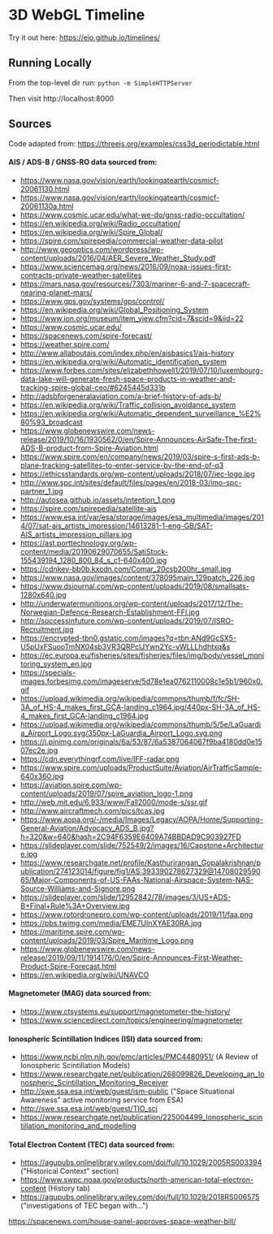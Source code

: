 # 3D WebGL Timeline #

Try it out here: https://eio.github.io/timelines/


## Running Locally ##

From the top-level dir run:
`python -m SimpleHTTPServer`

Then visit http://localhost:8000


## Sources ##

Code adapted from: https://threejs.org/examples/css3d_periodictable.html

#### AIS / ADS-B / GNSS-RO data sourced from:

- https://www.nasa.gov/vision/earth/lookingatearth/cosmicf-20061130.html
- https://www.nasa.gov/vision/earth/lookingatearth/cosmicf-20061130a.html
- https://www.cosmic.ucar.edu/what-we-do/gnss-radio-occultation/
- https://en.wikipedia.org/wiki/Radio_occultation/
- https://en.wikipedia.org/wiki/Spire_Global/
- https://spire.com/spirepedia/commercial-weather-data-pilot
- http://www.geooptics.com/wordpress/wp-content/uploads/2016/04/AER_Severe_Weather_Study.pdf
- https://www.sciencemag.org/news/2016/09/noaa-issues-first-contracts-private-weather-satellites
- https://mars.nasa.gov/resources/7303/mariner-6-and-7-spacecraft-nearing-planet-mars/
- https://www.gps.gov/systems/gps/control/
- https://en.wikipedia.org/wiki/Global_Positioning_System
- https://www.ion.org/museum/item_view.cfm?cid=7&scid=9&iid=22
- https://www.cosmic.ucar.edu/
- https://spacenews.com/spire-forecast/
- https://weather.spire.com/
- http://www.allaboutais.com/index.php/en/aisbasics1/ais-history
- https://en.wikipedia.org/wiki/Automatic_identification_system
- https://www.forbes.com/sites/elizabethhowell1/2019/07/10/luxembourg-data-lake-will-generate-fresh-space-products-in-weather-and-tracking-spire-global-ceo/#6245445d331b
- http://adsbforgeneralaviation.com/a-brief-history-of-ads-b/
- https://en.wikipedia.org/wiki/Traffic_collision_avoidance_system
- https://en.wikipedia.org/wiki/Automatic_dependent_surveillance_%E2%80%93_broadcast
- https://www.globenewswire.com/news-release/2019/10/16/1930562/0/en/Spire-Announces-AirSafe-The-first-ADS-B-product-from-Spire-Aviation.html
- https://www.spire.com/en/company/news/2019/03/spire-s-first-ads-b-plane-tracking-satellites-to-enter-service-by-the-end-of-q3
- https://ethicsstandards.org/wp-content/uploads/2018/07/iec-logo.jpg
- http://www.spc.int/sites/default/files/pages/en/2018-03/imo-spc-partner_1.jpg
- http://autosea.github.io/assets/intention_1.png
- https://spire.com/spirepedia/satellite-ais
- https://www.esa.int/var/esa/storage/images/esa_multimedia/images/2014/07/sat-ais_artists_impression/14613281-1-eng-GB/SAT-AIS_artists_impression_pillars.jpg
- https://ast.porttechnology.org/wp-content/media/20190629070655/SatiStock-155439194_1280_800_84_s_c1-640x400.jpg
- https://cdnkey-bb0b.kxcdn.com/Comar_20csb200hr_small.jpg
- https://www.nasa.gov/images/content/378095main_129patch_226.jpg
- https://www.dsjournal.com/wp-content/uploads/2019/08/smallsats-1280x640.jpg
- http://underwatermunitions.org/wp-content/uploads/2017/12/The-Norwegian-Defence-Research-Establishment-FFI.jpg
- http://successinfuture.com/wp-content/uploads/2019/07/ISRO-Recruitment.jpg
- https://encrypted-tbn0.gstatic.com/images?q=tbn:ANd9GcSX5-U5pUxFSuooTmNX04sb3VR3QRPclJYwn2Yc-vWLLLhdhtxq&s
- https://ec.europa.eu/fisheries/sites/fisheries/files/img/body/vessel_monitoring_system_en.jpg
- https://specials-images.forbesimg.com/imageserve/5d78e1ea0762110008c1e5b1/960x0.gif
- https://upload.wikimedia.org/wikipedia/commons/thumb/f/fc/SH-3A_of_HS-4_makes_first_GCA-landing_c1964.jpg/440px-SH-3A_of_HS-4_makes_first_GCA-landing_c1964.jpg
- https://upload.wikimedia.org/wikipedia/commons/thumb/5/5e/LaGuardia_Airport_Logo.svg/350px-LaGuardia_Airport_Logo.svg.png
- https://i.pinimg.com/originals/6a/53/87/6a5387064067f9ba4180dd0e1507ec2e.jpg
- https://cdn.everythingrf.com/live/IFF-radar.png
- https://www.spire.com/uploads/ProductSuite/Aviation/AirTrafficSample-640x360.jpg
- https://aviation.spire.com/wp-content/uploads/2019/07/spire_aviation_logo-1.png
- http://web.mit.edu/6.933/www/Fall2000/mode-s/ssr.gif
- http://www.aircraftmech.com/pics/tcas.jpg
- https://www.aopa.org/-/media/Images/Legacy/AOPA/Home/Supporting-General-Aviation/Advocacy_ADS_B.jpg?h=320&w=640&hash=2C94F6359E6409A74BBDAD9C903927FD
- https://slideplayer.com/slide/752549/2/images/16/Capstone+Architecture.jpg
- https://www.researchgate.net/profile/Kasthurirangan_Gopalakrishnan/publication/274123014/figure/fig1/AS:393390278627329@1470802959065/Major-Components-of-US-FAAs-National-Airspace-System-NAS-Source-Williams-and-Signore.png
- https://slideplayer.com/slide/12952842/78/images/3/US+ADS-B+Final+Rule%3A+Overview.jpg
- https://www.rotordronepro.com/wp-content/uploads/2019/11/faa.png
- https://pbs.twimg.com/media/EME7UInXYAE30RA.jpg
- https://maritime.spire.com/wp-content/uploads/2019/03/Spire_Maritime_Logo.png
- https://www.globenewswire.com/news-release/2019/09/11/1914176/0/en/Spire-Announces-First-Weather-Product-Spire-Forecast.html
- https://en.wikipedia.org/wiki/UNAVCO

#### Magnetometer (MAG) data sourced from:

- https://www.ctsystems.eu/support/magnetometer-the-history/
- https://www.sciencedirect.com/topics/engineering/magnetometer

#### Ionospheric Scintillation Indices (ISI) data sourced from:

- https://www.ncbi.nlm.nih.gov/pmc/articles/PMC4480951/ (A Review of Ionospheric Scintillation Models)
- https://www.researchgate.net/publication/268099826_Developing_an_Ionospheric_Scintillation_Monitoring_Receiver
- http://swe.ssa.esa.int/web/guest/ism-public ("Space Situational Awareness" active monitoring service from ESA)
- http://swe.ssa.esa.int/web/guest/TIO_sci
- https://www.researchgate.net/publication/225004499_Ionospheric_scintillation_monitoring_and_modelling

#### Total Electron Content (TEC) data sourced from:

- https://agupubs.onlinelibrary.wiley.com/doi/full/10.1029/2005RS003394 ("Historical Context" section)
- https://www.swpc.noaa.gov/products/north-american-total-electron-content (History tab)
- https://agupubs.onlinelibrary.wiley.com/doi/full/10.1029/2018RS006575 ("investigations of TEC began with...")


https://spacenews.com/house-panel-approves-space-weather-bill/
